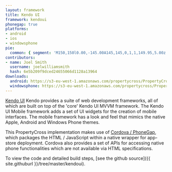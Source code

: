 ```yaml
---
layout: framework
title: Kendo UI
framework: kendoui
phonegap: true
platforms:
- android
- ios
- windowsphone
pie:
  common: { segment: 'M150,150l0.00,-145.00A145,145,0,1,1,149.95,5.00z' }
contributors:
- name: Joel Smith
  username: joelwilliamsmith
  hash: 6e5b209f9dced24655066d1128a13964
downloads:
  android: https://s3-eu-west-1.amazonaws.com/propertycross/PropertyCross-KendoUI-949a80abf86f6194adf487239d8cfadd9ad0b340.apk
  windowsphone: https://s3-eu-west-1.amazonaws.com/propertycross/PropertyCross-KendoUI-949a80abf86f6194adf487239d8cfadd9ad0b340.xap
---
```

[Kendo UI](http://www.kendoui.com/) Kendo provides a suite of web development frameworks, all of which are built on top of the 'core' Kendo UI MVVM framework. The Kendo UI Mobile framework adds a set of UI widgets for the creation of mobile interfaces. The mobile framework has a look and feel that mimics the native Apple, Android and Windows Phone themes.

This PropertyCross implementation makes use of [Cordova / PhoneGap](http://phonegap.com/), which packages the HTML / JavaScript within a native wrapper for app-store deployment. Cordova also provides a set of APIs for accessing native phone functionalities which are not available via HTML specifications.

To view the code and detailed build steps, [see the github source]({{ site.githuburl }}/tree/master/kendoui).
